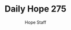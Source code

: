 ---
image: /assets/img/daily-hope-default-artwork.png
title: Daily Hope 275
number: 275
categories:
  - Daily Hope
author: Hope Staff
notes: Daily Hope 275
embed: >-
  <iframe src="https://open.spotify.com/embed/episode/36dr1C3QuqLug0HJdZESpz?utm_source=generator" width="400px" height="102px" frameborder=“0" scrolling=“no”></iframe>
---